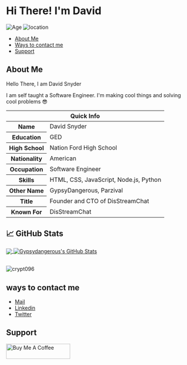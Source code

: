 # Hi There! I'm David

![Age](https://img.shields.io/badge/Age-20-blue)
![location](https://img.shields.io/badge/Live%20in-America-red)

* [About Me](#about-me)
* [Ways to contact me](#ways-to-contact-me)
* [Support](#support)

## About Me

Hello There, I am David Snyder

I am self taught a Software Engineer. I'm making cool things and solving cool problems 😎

<table>
<thead>
<tr>
<th colspan="2">Quick Info</th>
</tr>
</thead>
<tbody>
<tr><th scope='row'>Name</th><td>David Snyder</td></tr>
<tr><th scope='row'>Education</th><td>GED</td></tr>
<tr><th scope='row'>High School</th><td>Nation Ford High School</td></tr>
<tr><th scope='row'>Nationality</th><td>American</td></tr>
<tr><th scope='row'>Occupation</th><td>Software Engineer</td></tr>
<tr><th scope='row'>Skills</th><td>HTML, CSS, JavaScript, Node.js, Python</td></tr>
<tr><th scope='row'>Other Name</th><td>GypsyDangerous, Parzival</td></tr>
<tr><th scope='row'>Title</th><td>Founder and CTO of DisStreamChat</td></tr>
<tr><th scope='row'>Known For</th><td>DisStreamChat</td></tr>
</tbody>
</table>

## &#x1f4c8; GitHub Stats

<a href="https://github.com/gypsydangerous/gypsydangerous">
  <img align="center" src="https://github-readme-stats.vercel.app/api/top-langs/?username=gypsydangerous&hide=java,html&title_color=ffffff&text_color=c9cacc&icon_color=2bbc8a&bg_color=1d1f21" />
</>
<a href="https://github.com/crypt096/crypt096">
  <img align="center" src="https://github-readme-stats.vercel.app/api?username=gypsydangerous&show_icons=true&line_height=27&count_private=true&title_color=ffffff&text_color=c9cacc&icon_color=ffff00&bg_color=1d1f21" alt="Gypsydangerous's GitHub Stats" />
</a>
<br></br>
<p align="left"> <img src="https://komarev.com/ghpvc/?username=gypsydangerous" alt="crypt096" /> </p>

## ways to contact me

<ul>
<li><a href="mailto:davidgraygs4@gmail.com" rel="me">Mail</a>
<li><a href="https://www.linkedin.com/in/david-snyder-b70079177/" rel="me">Linkedin</a>
<li><a href="https://twitter.com/snyderling_" rel="me">Twitter</a>
</ul>

## Support
<a href="https://www.buymeacoffee.com/DavidS" target="_blank"><img src="https://cdn.buymeacoffee.com/buttons/default-orange.png" alt="Buy Me A Coffee" height="41" width="174"></a>

<!--
**GypsyDangerous/GypsyDangerous** is a ✨ _special_ ✨ repository because its `README.md` (this file) appears on your GitHub profile.

Here are some ideas to get you started:

- 🔭 I’m currently working on ...
- 🌱 I’m currently learning ...
- 👯 I’m looking to collaborate on ...
- 🤔 I’m looking for help with ...
- 💬 Ask me about ...
- 📫 How to reach me: ...
- 😄 Pronouns: ...
- ⚡ Fun fact: ...
-->
